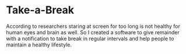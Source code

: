 # Take-a-Break
 According to researchers staring at screen for too long is not healthy for human eyes and brain as well. So I created a software to give remainder with a notification to take break in regular intervals and help people to maintain a healthy lifestyle.
